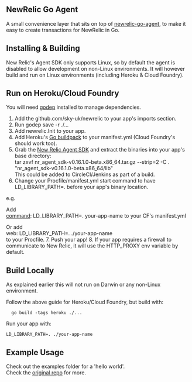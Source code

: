 ## NewRelic Go Agent

A small convenience layer that sits on top of [newrelic-go-agent](https://github.com/paulsmith/newrelic-go-agent), to make
it easy to create transactions for NewRelic in Go.

## Installing & Building

New Relic's Agent SDK only supports Linux, so by default the agent is disabled to allow development on non-Linux environments.  It will however build and run on Linux environments (including Heroku & Cloud Foundry).

## Run on Heroku/Cloud Foundry

You will need [godep](https://github.com/tools/godep) installed to manage dependencies.

1. Add the github.com/sky-uk/newrelic to your app's imports section.
2. Run godep save -r ./...
3. Add newrelic.Init to your app.
4. Add Heroku's [Go buildpack](https://github.com/heroku/heroku-buildpack-go) to your manifest.yml (Cloud Foundry's should work too).
5. Grab the [New Relic Agent SDK](http://download.newrelic.com/agent_sdk/) and extract the binaries into your app's base directory:  
 tar zxvf nr_agent_sdk-v0.16.1.0-beta.x86_64.tar.gz --strip=2 -C . "nr_agent_sdk-v0.16.1.0-beta.x86_64/lib"  
 This could be added to CircleCI/Jenkins as part of a build.
6. Change your Procfile/manifest.yml start command to have LD_LIBRARY_PATH=. before your app's binary location.

 e.g.

 Add  
 [command](https://docs.cloudfoundry.org/devguide/deploy-apps/manifest.html#start-commands): LD_LIBRARY_PATH=. your-app-name
 to your CF's manifest.yml

 Or add  
 web: LD_LIBRARY_PATH=. ./your-app-name  
 to your Procfile.
7. Push your app!
8. If your app requires a firewall to communicate to New Relic, it will use the HTTP_PROXY env variable by default.

## Build Locally

As explained earlier this will not run on Darwin or any non-Linux environment.

Follow the above guide for Heroku/Cloud Foundry, but build with:
```
  go build -tags heroku ./...
```

Run your app with:

```
LD_LIBRARY_PATH=. ./your-app-name
```


## Example Usage

Check out the examples folder for a 'hello world'.  
Check the [original repo](https://github.com/remind101/newrelic/blob/master/example/main.go) for more.
